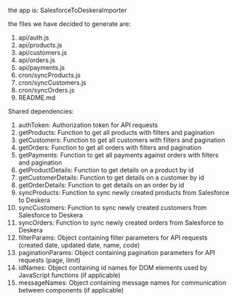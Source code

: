 the app is: SalesforceToDeskeraImporter

the files we have decided to generate are: 
1. api/auth.js
2. api/products.js
3. api/customers.js
4. api/orders.js
5. api/payments.js
6. cron/syncProducts.js
7. cron/syncCustomers.js
8. cron/syncOrders.js
9. README.md

Shared dependencies:
1. authToken: Authorization token for API requests
2. getProducts: Function to get all products with filters and pagination
3. getCustomers: Function to get all customers with filters and pagination
4. getOrders: Function to get all orders with filters and pagination
5. getPayments: Function to get all payments against orders with filters and pagination
6. getProductDetails: Function to get details on a product by id
7. getCustomerDetails: Function to get details on a customer by id
8. getOrderDetails: Function to get details on an order by id
9. syncProducts: Function to sync newly created products from Salesforce to Deskera
10. syncCustomers: Function to sync newly created customers from Salesforce to Deskera
11. syncOrders: Function to sync newly created orders from Salesforce to Deskera
12. filterParams: Object containing filter parameters for API requests (created date, updated date, name, code)
13. paginationParams: Object containing pagination parameters for API requests (page, limit)
14. idNames: Object containing id names for DOM elements used by JavaScript functions (if applicable)
15. messageNames: Object containing message names for communication between components (if applicable)
